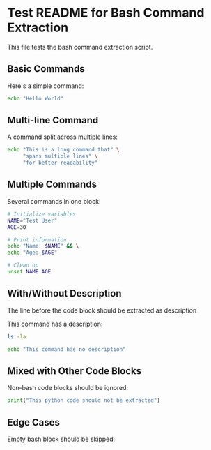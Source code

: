# Test README for Bash Command Extraction

This file tests the bash command extraction script.

## Basic Commands

Here's a simple command:

```bash
echo "Hello World"
```

## Multi-line Command

A command split across multiple lines:

```sh
echo "This is a long command that" \
     "spans multiple lines" \
     "for better readability"
```

## Multiple Commands

Several commands in one block:

```bash
# Initialize variables
NAME="Test User"
AGE=30

# Print information
echo "Name: $NAME" && \
echo "Age: $AGE"

# Clean up
unset NAME AGE
```

## With/Without Description

The line before the code block should be extracted as description

This command has a description:

```bash
ls -la
```

```bash
echo "This command has no description"
```

## Mixed with Other Code Blocks

Non-bash code blocks should be ignored:

```python
print("This python code should not be extracted")
```

## Edge Cases

Empty bash block should be skipped:

```bash

```
